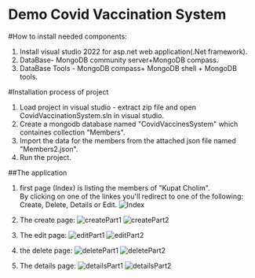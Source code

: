 # Demo Covid Vaccination System 

#How to install
needed components: <br/>
1. Install visual studio 2022 for asp.net web application(.Net framework).
2. DataBase- MongoDB community server+MongoDB compass.
3. DataBase Tools - MongoDB compass+ MongoDB shell + MongoDB tools.

#Installation process of project
1. Load project in visual studio - extract zip file and open CovidVaccinationSystem.sln in visual studio.
2. Create a mongodb database named "CovidVaccinesSystem" which containes collection "Members".
3. Import the data for the members from the attached json file named "Members2.json".
4. Run the project.

##The application
1. first page (Index) is listing the members of "Kupat Cholim". <br/>
By clicking on one of the linkes you'll redirect to one of the following: Create, Delete, Details or Edit.
![Index](https://user-images.githubusercontent.com/79641089/197384144-a3ecccde-dede-42d1-b325-d35426e40860.png)

2. The create page:
![createPart1](https://user-images.githubusercontent.com/79641089/197384134-e3422e23-71f5-4a19-9124-d97517009604.png)
![createPart2](https://user-images.githubusercontent.com/79641089/197384135-d09c4fe9-03d2-4247-ad17-e0347d19069a.png)

3. The edit page:
![editPart1](https://user-images.githubusercontent.com/79641089/197384142-049425b0-30dd-4c32-baee-1caf20b33e0c.png)
![editPart2](https://user-images.githubusercontent.com/79641089/197384143-2ccf976b-03b8-4d5b-816d-f8a5c4d3604f.png)

4. the delete page:
![deletePart1](https://user-images.githubusercontent.com/79641089/197384136-cc01aa3c-4324-48c4-8e59-2d6228c7fda8.png)
![deletePart2](https://user-images.githubusercontent.com/79641089/197384137-88154748-7689-41a0-8967-32e093c598af.png)

5. The details page:
![detailsPart1](https://user-images.githubusercontent.com/79641089/197384140-8d7caa0a-9f91-46a5-969a-bba353d30cc2.png)
![detailsPart2](https://user-images.githubusercontent.com/79641089/197384141-b80e0bbc-7752-454d-8e93-0594c2b71d49.png)

